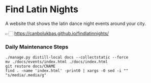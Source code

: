 # Find Latin Nights
A website that shows the latin dance night events around your city.

👉🏻 https://canbolukbas.github.io/findlatinnights/

### Daily Maintenance Steps

```
./manage.py distill-local docs --collectstatic --force
mv ./docs/events/index.html ./docs/index.html
git restore docs/CNAME
find . -name 'index.html' -print0 | xargs -0 sed -i "" "s/media/.media/g"

```
